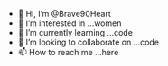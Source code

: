 - 👋 Hi, I’m @Brave90Heart
- 👀 I’m interested in ...women
- 🌱 I’m currently learning ...code
- 💞️ I’m looking to collaborate on ...code
- 📫 How to reach me ...here


<!---
Brave90Heart/Brave90Heart is a ✨ special ✨ repository because its `README.md` (this file) appears on your GitHub profile.
You can click the Preview link to take a look at your changes.
--->
